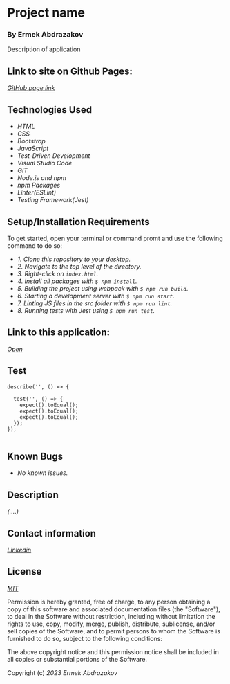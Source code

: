 # Project name

<h3>By Ermek Abdrazakov</h3>

<p>Description of application</p>

## Link to site on Github Pages:

_[GitHub page link](https://github.com/Eabdrazakov)_


## Technologies Used
* _HTML_
* _CSS_
* _Bootstrap_
* _JavaScript_
* _Test-Driven Development_
* _Visual Studio Code_
* _GIT_
* _Node.js and npm_
* _npm Packages_
* _Linter(ESLint)_
* _Testing Framework(Jest)_


## Setup/Installation Requirements

<p>To get started, open your terminal or command promt and use the following command to do so:</p>

* _1. Clone this repository to your desktop._
* _2. Navigate to the top level of the directory._
* _3. Right-click on `index.html`._
* _4. Install all packages with `$ npm install`._
* _5. Building the project using webpack with `$ npm run build`._
* _6. Starting a development server with `$ npm run start`._
* _7. Linting JS files in the src folder with `$ npm run lint`._
* _8. Running tests with Jest using `$ npm run test`._

## Link to this application:

_[Open]()_

## Test 

```
describe('', () => {

  test('', () => {
    expect().toEqual();
    expect().toEqual();
    expect().toEqual();
  });
});


```
## Known Bugs
* _No known issues._

## Description

_(....)_


## Contact information

_[Linkedin](https://www.linkedin.com/in/ermek-abdrazakov-3b9301275/)_

## License

_[MIT](https://en.wikipedia.org/wiki/MIT_License)_

Permission is hereby granted, free of charge, to any person obtaining a copy
of this software and associated documentation files (the "Software"), to deal
in the Software without restriction, including without limitation the rights
to use, copy, modify, merge, publish, distribute, sublicense, and/or sell
copies of the Software, and to permit persons to whom the Software is
furnished to do so, subject to the following conditions:

The above copyright notice and this permission notice shall be included in all
copies or substantial portions of the Software.

Copyright (c) _2023_ _Ermek Abdrazakov_
